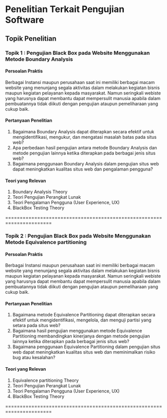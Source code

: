 # Penelitian Terkait Pengujian Software

## Topik Penelitian

### Topik 1 : Pengujian Black Box pada Website Menggunakan Metode Boundary Analysis
#### Persoalan Praktis
Berbagai Instansi maupun perusahaan saat ini memiliki berbagai macam website yang menunjang segala aktivitas dalam melakukan kegiatan bisnis maupun kegiatan pelayanan kepada masyarakat. Namun seringkali webiste yang harusnya dapat membantu dapat mempersulit manusia apabila dalam pembuatannya tidak diikuti dengan pengujian ataupun pemeliharaan yang cukup baik. 

#### Pertanyaan Penelitian
1. Bagaimana Boundary Analysis dapat diterapkan secara efektif untuk mengidentifikasi, mengukur, dan mengatasi masalah batas pada situs web?
2. Apa perbedaan hasil pengujian antara metode Boundary Analysis dan metode pengujian lainnya ketika diterapkan pada berbagai jenis situs web?
3. Bagaimana penggunaan Boundary Analysis dalam pengujian situs web dapat meningkatkan kualitas situs web dan pengalaman pengguna?

#### Teori yang Relevan
1. Boundary Analysis Theory
2. Teori Pengujian Perangkat Lunak
3. Teori Pengalaman Pengguna (User Experience, UX)
4. BlackBox Testing Theory

======================================================================

### Topik 2 : Pengujian  Black Box pada Website Menggunakan Metode Equivalence partitioning
#### Persoalan Praktis
Berbagai Instansi maupun perusahaan saat ini memiliki berbagai macam website yang menunjang segala aktivitas dalam melakukan kegiatan bisnis maupun kegiatan pelayanan kepada masyarakat. Namun seringkali webiste yang harusnya dapat membantu dapat mempersulit manusia apabila dalam pembuatannya tidak diikuti dengan pengujian ataupun pemeliharaan yang cukup baik.

#### Pertanyaan Penelitian
1. Bagaimana metode Equivalence Partitioning dapat diterapkan secara efektif untuk mengidentifikasi, mengelola, dan menguji partisi yang setara pada situs web?
2. Bagaimana hasil pengujian menggunakan metode Equivalence Partitioning membandingkan kinerjanya dengan metode pengujian lainnya ketika diterapkan pada berbagai jenis situs web?
3. Bagaimana penggunaan Equivalence Partitioning dalam pengujian situs web dapat meningkatkan kualitas situs web dan meminimalkan risiko bug atau kesalahan?

#### Teori yang Relevan
1. Equivalence partitioning Theory
2. Teori Pengujian Perangkat Lunak
3. Teori Pengalaman Pengguna (User Experience, UX)
4. BlackBox Testing Theory

======================================================================
